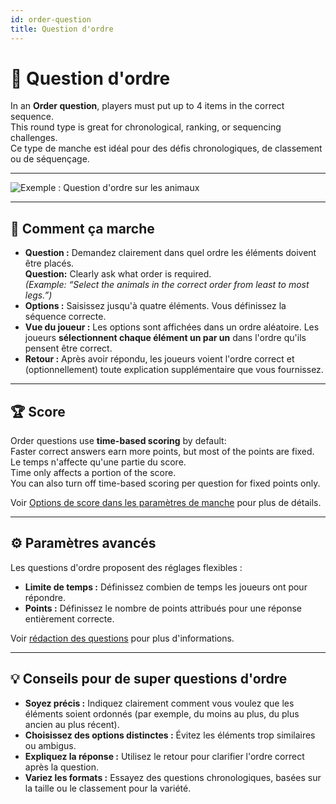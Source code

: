 ```yaml
---
id: order-question
title: Question d'ordre
---
```


# 🔀 Question d'ordre

In an **Order question**, players must put up to 4 items in the correct sequence.\
This round type is great for chronological, ranking, or sequencing challenges.\
Ce type de manche est idéal pour des défis chronologiques, de classement ou de séquençage.

---

![Exemple : Question d'ordre sur les animaux](/images/question-modes/order-question/order-question-example.png)

---

## 📝 Comment ça marche

- **Question :** Demandez clairement dans quel ordre les éléments doivent être placés.\
  **Question:** Clearly ask what order is required.\
  _(Example: “Select the animals in the correct order from least to most legs.”)_
- **Options :** Saisissez jusqu'à quatre éléments. Vous définissez la séquence correcte.
- **Vue du joueur :** Les options sont affichées dans un ordre aléatoire. Les joueurs **sélectionnent chaque élément un par un** dans l'ordre qu'ils pensent être correct.
- **Retour :** Après avoir répondu, les joueurs voient l'ordre correct et (optionnellement) toute explication supplémentaire que vous fournissez.

---

## 🏆 Score

Order questions use **time-based scoring** by default:\
Faster correct answers earn more points, but most of the points are fixed. Le temps n'affecte qu'une partie du score.\
Time only affects a portion of the score.\
You can also turn off time-based scoring per question for fixed points only.

Voir [Options de score dans les paramètres de manche](../editor/008-round-options.md#-scoring-options) pour plus de détails.

---

## ⚙️ Paramètres avancés

Les questions d'ordre proposent des réglages flexibles :

- **Limite de temps :** Définissez combien de temps les joueurs ont pour répondre.
- **Points :** Définissez le nombre de points attribués pour une réponse entièrement correcte.

Voir [rédaction des questions](../editor/005-writing-questions.md) pour plus d'informations.

---

## 💡 Conseils pour de super questions d'ordre

- **Soyez précis :** Indiquez clairement comment vous voulez que les éléments soient ordonnés (par exemple, du moins au plus, du plus ancien au plus récent).
- **Choisissez des options distinctes :** Évitez les éléments trop similaires ou ambigus.
- **Expliquez la réponse :** Utilisez le retour pour clarifier l'ordre correct après la question.
- **Variez les formats :** Essayez des questions chronologiques, basées sur la taille ou le classement pour la variété.

